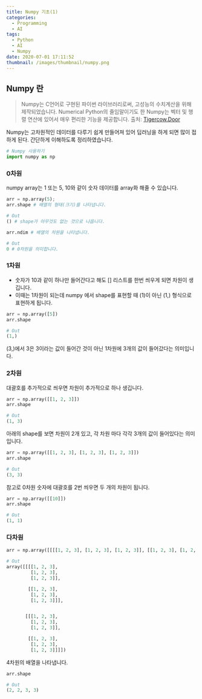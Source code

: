 ```yaml
---
title: Numpy 기초(1)
categories:
  - Programming
  - AI
tags:
  - Python
  - AI
  - Numpy
date: 2020-07-01 17:11:52
thumbnail: /images/thumbnail/numpy.png
---
```


## Numpy 란

> Numpy는 C언어로 구현된 파이썬 라이브러리로써, 고성능의 수치계산을 위해 제작되었습니다. Numerical Python의 줄임말이기도 한 Numpy는 벡터 및 행렬 연산에 있어서 매우 편리한 기능을 제공합니다.
> 출처: [Tigercow.Door](https://doorbw.tistory.com/171)

Numpy는 고차원적인 데이터를 다루기 쉽게 만들어져 있어 딥러닝을 하게 되면 많이 접하게 된다. 간단하게 이해하도록 정리하였습니다.

```python
# Numpy 사용하기
import numpy as np
```

### 0차원

numpy array는 1 또는 5, 10와 같이 숫자 데이터를 array화 해줄 수 있습니다.

```python
arr = np.array(5);
arr.shape # 배열의 형태(크기)를 나타냅니다.

# Out
() # shape가 아무것도 없는 것으로 나옵니다.
```

```python
arr.ndim # 배열의 차원을 나타냅니다.

# Out
0 # 0차원을 의미합니다.
```

### 1차원

- 숫자가 10과 같이 하나만 들어간다고 해도 [] 리스트를 한번 씌우게 되면 차원이 생깁니다.
- 이때는 1차원이 되는데 numpy 에서 shape를 표현할 때 (1)이 아닌 (1,) 형식으로 표현하게 됩니다.

```python
arr = np.array([5])
arr.shape

# Out
(1,)
```

(3,)에서 3은 3이라는 값이 들어간 것이 아닌 1차원에 3개의 값이 들어갔다는 의미입니다.

### 2차원

대괄호를 추가적으로 씌우면 차원이 추가적으로 하나 생깁니다.

```python
arr = np.array([[1, 2, 3]])
arr.shape

# Out
(1, 3)
```

아래의 shape를 보면 차원이 2개 있고, 각 차원 마다 각각 3개의 값이 들어있다는 의미입니다.

```python
arr = np.array([[1, 2, 3], [1, 2, 3], [1, 2, 3]])
arr.shape

# Out
(3, 3)
```

참고로 0차원 숫자에 대괄호를 2번 씌우면 두 개의 차원이 됩니다.

```python
arr = np.array([[10]])
arr.shape

# Out
(1, 1)
```

### 다차원

```python
arr = np.array([[[[1, 2, 3], [1, 2, 3], [1, 2, 3]], [[1, 2, 3], [1, 2, 3], [1, 2, 3]]], [[[1, 2, 3], [1, 2, 3], [1, 2, 3]], [[1, 2, 3], [1, 2, 3], [1, 2, 3]]]])

# Out
array([[[[1, 2, 3],
         [1, 2, 3],
         [1, 2, 3]],

        [[1, 2, 3],
         [1, 2, 3],
         [1, 2, 3]]],


       [[[1, 2, 3],
         [1, 2, 3],
         [1, 2, 3]],

        [[1, 2, 3],
         [1, 2, 3],
         [1, 2, 3]]]])
```

4차원의 배열을 나타냅니다.

```python
arr.shape

# Out
(2, 2, 3, 3)
```
